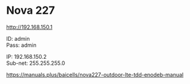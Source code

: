 # Nova 227

http://192.168.150.1

ID: admin \
Pass: admin

IP: 192.168.150.2 \
Sub-net: 255.255.255.0


https://manuals.plus/baicells/nova227-outdoor-lte-tdd-enodeb-manual

